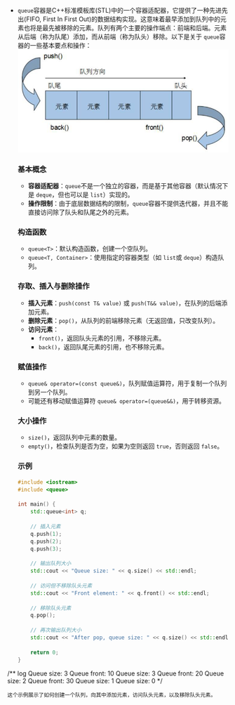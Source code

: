 - `queue`容器是C++标准模板库(STL)中的一个容器适配器，它提供了一种先进先出(FIFO, First In First Out)的数据结构实现。这意味着最早添加到队列中的元素也将是最先被移除的元素。队列有两个主要的操作端点：前端和后端。元素从后端（称为队尾）添加，而从前端（称为队头）移除。以下是关于 `queue`容器的一些基本要点和操作：
  ![1716809855709](image/queue/1716809855709.png)

  ### 基本概念


  - **容器适配器**：`queue`不是一个独立的容器，而是基于其他容器（默认情况下是 `deque`，但也可以是 `list`）实现的。
  - **操作限制**：由于底层数据结构的限制，`queue`容器不提供迭代器，并且不能直接访问除了队头和队尾之外的元素。

  ### 构造函数

  - `queue<T>`：默认构造函数，创建一个空队列。
  - `queue<T, Container>`：使用指定的容器类型（如 `list`或 `deque`）构造队列。

  ### 存取、插入与删除操作

  - **插入元素**：`push(const T& value)` 或 `push(T&& value)`，在队列的后端添加元素。
  - **删除元素**：`pop()`，从队列的前端移除元素（无返回值，只改变队列）。
  - **访问元素**：
    - `front()`，返回队头元素的引用，不移除元素。
    - `back()`，返回队尾元素的引用，也不移除元素。

  ### 赋值操作

  - `queue& operator=(const queue&)`，队列赋值运算符，用于复制一个队列到另一个队列。
  - 可能还有移动赋值运算符 `queue& operator=(queue&&)`，用于转移资源。

  ### 大小操作

  - `size()`，返回队列中元素的数量。
  - `empty()`，检查队列是否为空，如果为空则返回 `true`，否则返回 `false`。

  ### 示例

  ```cpp
  #include <iostream>
  #include <queue>

  int main() {
      std::queue<int> q;

      // 插入元素
      q.push(1);
      q.push(2);
      q.push(3);

      // 输出队列大小
      std::cout << "Queue size: " << q.size() << std::endl;

      // 访问但不移除队头元素
      std::cout << "Front element: " << q.front() << std::endl;

      // 移除队头元素
      q.pop();

      // 再次输出队列大小
      std::cout << "After pop, queue size: " << q.size() << std::endl;

      return 0;
  }
/**
log
Queue size: 3
Queue front: 10  Queue size: 3
Queue front: 20  Queue size: 2
Queue front: 30  Queue size: 1
Queue size: 0
*/
  ```
  这个示例展示了如何创建一个队列，向其中添加元素，访问队头元素，以及移除队头元素。
